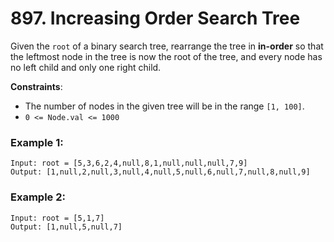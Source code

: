 # 897. Increasing Order Search Tree

Given the `root` of a binary search tree, rearrange the tree in **in-order** so that the leftmost node in the tree is now the root of the tree, and every node has no left child and only one right child.

**Constraints**:
- The number of nodes in the given tree will be in the range `[1, 100]`.
- `0 <= Node.val <= 1000`

### Example 1:
```
Input: root = [5,3,6,2,4,null,8,1,null,null,null,7,9]
Output: [1,null,2,null,3,null,4,null,5,null,6,null,7,null,8,null,9]
```

### Example 2:
```
Input: root = [5,1,7]
Output: [1,null,5,null,7]
```

